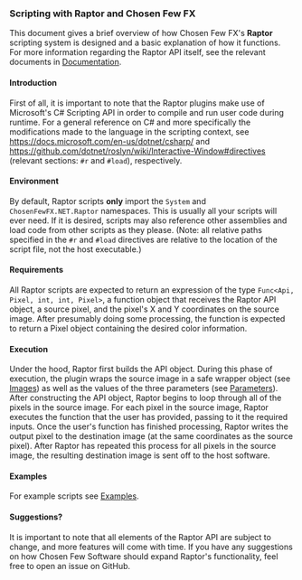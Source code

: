 

### Scripting with Raptor and Chosen Few FX

This document gives a brief overview of how Chosen Few FX's **Raptor** scripting system is designed and a basic explanation of how it functions.  For more information regarding the Raptor API itself, see the relevant documents in [Documentation](../Documentation).  

#### Introduction

First of all, it is important to note that the Raptor plugins make use of Microsoft's C# Scripting API in order to compile and run user code during runtime.  For a general reference on C# and more specifically the modifications made to the language in the scripting context, see https://docs.microsoft.com/en-us/dotnet/csharp/ and https://github.com/dotnet/roslyn/wiki/Interactive-Window#directives (relevant sections: `#r` and `#load`), respectively.  

#### Environment

By default, Raptor scripts **only** import the `System` and `ChosenFewFX.NET.Raptor` namespaces.  This is usually all your scripts will ever need.  If it is desired, scripts may also reference other assemblies and load code from other scripts as they please.  (Note: all relative paths specified in the `#r` and `#load` directives are relative to the location of the script file, not the host executable.)

#### Requirements

All Raptor scripts are expected to return an expression of the type `Func<Api, Pixel, int, int, Pixel>`, a function object that receives the Raptor API object, a source pixel, and the pixel's X and Y coordinates on the source image.  After presumably doing some processing, the function is expected to return a Pixel object containing the desired color information.  

#### Execution

Under the hood, Raptor first builds the API object.  During this phase of execution, the plugin wraps the source image in a safe wrapper object (see [Images](Images.md)) as well as the values of the three parameters (see [Parameters](Parameters.md)).  After constructing the API object, Raptor begins to loop through all of the pixels in the source image.  For each pixel in the source image, Raptor executes the function that the user has provided, passing to it the required inputs.  Once the user's function has finished processing, Raptor writes the output pixel to the destination image (at the same coordinates as the source pixel).  After Raptor has repeated this process for all pixels in the source image, the resulting destination image is sent off to the host software.  

#### Examples

For example scripts see [Examples](../Examples).  

#### Suggestions?

It is important to note that all elements of the Raptor API are subject to change, and more features will come with time.  If you have any suggestions on how Chosen Few Software should expand Raptor's functionality, feel free to open an issue on GitHub.  